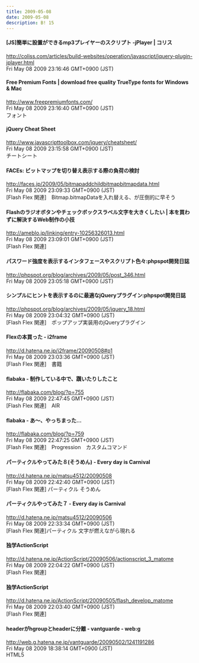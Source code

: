 ```yaml
---
title: 2009-05-08
date: 2009-05-08
description: B! 15
---
```


####   [JS]簡単に設置ができるmp3プレイヤーのスクリプト -jPlayer | コリス
http://coliss.com/articles/build-websites/operation/javascript/jquery-plugin-jplayer.html<br>
Fri May 08 2009 23:16:46 GMT+0900 (JST)<br>


#### 	Free Premium Fonts | download free quality TrueType fonts for Windows & Mac
http://www.freepremiumfonts.com/<br>
Fri May 08 2009 23:16:40 GMT+0900 (JST)<br>
フォント


#### jQuery Cheat Sheet
http://www.javascripttoolbox.com/jquery/cheatsheet/<br>
Fri May 08 2009 23:15:58 GMT+0900 (JST)<br>
チートシート


#### FACEs: ビットマップを切り替え表示する際の負荷の検討
http://faces.jp/2009/05/bitmapaddchildbitmapbitmapdata.html<br>
Fri May 08 2009 23:09:33 GMT+0900 (JST)<br>
[Flash Flex 関連]　Bitmap.bitmapDataを入れ替える、が圧倒的に早そう


#### Flashのラジオボタンやチェックボックスラベル文字を大きくしたい | 本を買わずに解決するWeb制作の小技
http://ameblo.jp/linking/entry-10256326013.html<br>
Fri May 08 2009 23:09:01 GMT+0900 (JST)<br>
[Flash Flex 関連]


#### パスワード強度を表示するインタフェースやスクリプト色々:phpspot開発日誌
http://phpspot.org/blog/archives/2009/05/post_346.html<br>
Fri May 08 2009 23:05:18 GMT+0900 (JST)<br>


#### シンプルにヒントを表示するのに最適なjQueryプラグイン:phpspot開発日誌
http://phpspot.org/blog/archives/2009/05/jquery_18.html<br>
Fri May 08 2009 23:04:32 GMT+0900 (JST)<br>
[Flash Flex 関連]　ポップアップ実装用のjQueryプラグイン


#### Flexの本買った - i2frame
http://d.hatena.ne.jp/i2frame/20090508#p1<br>
Fri May 08 2009 23:03:36 GMT+0900 (JST)<br>
[Flash Flex 関連]　書籍


#### flabaka - 制作している中で、躓いたりしたこと
http://flabaka.com/blog/?p=755<br>
Fri May 08 2009 22:47:45 GMT+0900 (JST)<br>
[Flash Flex 関連]　AIR


#### flabaka - あ～、やっちまった…
http://flabaka.com/blog/?p=759<br>
Fri May 08 2009 22:47:25 GMT+0900 (JST)<br>
[Flash Flex 関連]　Progression　カスタムコマンド


#### パーティクルやってみた８(そうめん) - Every day is Carnival
http://d.hatena.ne.jp/matsu4512/20090508<br>
Fri May 08 2009 22:42:40 GMT+0900 (JST)<br>
[Flash Flex 関連] パーティクル そうめん


#### パーティクルやってみた７ - Every day is Carnival
http://d.hatena.ne.jp/matsu4512/20090506<br>
Fri May 08 2009 22:33:34 GMT+0900 (JST)<br>
[Flash Flex 関連]パーティクル 文字が燃えながら現れる


#### 独学ActionScript
http://d.hatena.ne.jp/ActionScript/20090506/actionscript_3_matome<br>
Fri May 08 2009 22:04:22 GMT+0900 (JST)<br>
[Flash Flex 関連]


#### 独学ActionScript
http://d.hatena.ne.jp/ActionScript/20090505/flash_develop_matome<br>
Fri May 08 2009 22:03:40 GMT+0900 (JST)<br>
[Flash Flex 関連]


#### headerがhgroupとheaderに分離 - vantguarde - web:g
http://web.g.hatena.ne.jp/vantguarde/20090502/1241191286<br>
Fri May 08 2009 18:38:14 GMT+0900 (JST)<br>
HTML5


